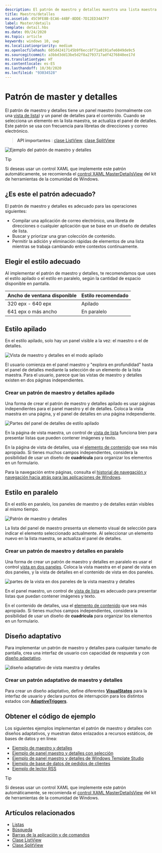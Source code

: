 ```yaml
---
description: El patrón de maestro y detalles muestra una lista maestra y los detalles del elemento seleccionado actual. Este patrón se usa con frecuencia para listas de contactos o libretas de direcciones y correo electrónico.
title: Maestro/detalles
ms.assetid: 45C9FE8B-ECA6-44BF-8DDE-7D12ED34A7F7
label: Master/details
template: detail.hbs
ms.date: 09/24/2020
ms.topic: article
keywords: windows 10, uwp
ms.localizationpriority: medium
ms.openlocfilehash: 605d42417145b9f6ecc8f71a0191afe6049de9c5
ms.sourcegitcommit: a3bbd3dd13be5d2f8a2793717adf4276840ee17d
ms.translationtype: HT
ms.contentlocale: es-ES
ms.lasthandoff: 10/30/2020
ms.locfileid: "93034528"
---
```

# <a name="masterdetails-pattern"></a>Patrón de master y detalles

 

El patrón de maestro y detalles tiene un panel maestro (normalmente con una [vista de lista](lists.md)) y un panel de detalles para el contenido. Cuando se selecciona un elemento en la lista maestra, se actualiza el panel de detalles. Este patrón se usa con frecuencia para libretas de direcciones y correo electrónico.

> **API importantes** : [clase ListView](/uwp/api/Windows.UI.Xaml.Controls.ListView), [clase SplitView](/uwp/api/windows.ui.xaml.controls.splitview)

![Ejemplo del patrón de maestro y detalles](images/HIGSecOne_MasterDetail.png)

> [!TIP]
> Si deseas usar un control XAML que implemente este patrón automáticamente, se recomienda el [control XAML MasterDetailsView](/windows/communitytoolkit/controls/masterdetailsview) del kit de herramientas de la comunidad de Windows.

## <a name="is-this-the-right-pattern"></a>¿Es este el patrón adecuado?

El patrón de maestro y detalles es adecuado para las operaciones siguientes:

-   Compilar una aplicación de correo electrónico, una libreta de direcciones o cualquier aplicación que se base en un diseño de detalles de lista.
-   Buscar y priorizar una gran colección de contenido.
-   Permitir la adición y eliminación rápidas de elementos de una lista mientras se trabaja cambiando entre contextos continuamente.

## <a name="choose-the-right-style"></a>Elegir el estilo adecuado

Al implementar el patrón de maestro y detalles, te recomendamos que uses el estilo apilado o el estilo en paralelo, según la cantidad de espacio disponible en pantalla.

| Ancho de ventana disponible | Estilo recomendado |
|------------------------|-------------------|
| 320 epx - 640 epx        | Apilado           |
| 641 epx o más ancho       | En paralelo      |

 
## <a name="stacked-style"></a>Estilo apilado

En el estilo apilado, solo hay un panel visible a la vez: el maestro o el de detalles.

![Vista de maestro y detalles en el modo apilado](images/patterns-md-stacked.png)

El usuario comienza en el panel maestro y "explora en profundidad" hasta el panel de detalles mediante la selección de un elemento de la lista maestra. Para el usuario, parece que las vistas de maestro y detalles existen en dos páginas independientes.

### <a name="create-a-stacked-masterdetails-pattern"></a>Crear un patrón de maestro y detalles apilado

Una forma de crear el patrón de maestro y detalles apilado es usar páginas independientes para el panel maestro y el de detalles. Coloca la vista maestra en una página, y el panel de detalles en una página independiente.

![Partes del panel de detalles de estilo apilado](images/patterns-md-stacked-parts.png)

En la página de vista maestra, un control de [vista de lista](lists.md) funciona bien para presentar listas que pueden contener imágenes y texto. 

En la página de vista de detalles, usa el [elemento de contenido](../layout/layout-panels.md) que sea más apropiado. Si tienes muchos campos independientes, considera la posibilidad de usar un diseño de **cuadrícula** para organizar los elementos en un formulario.

Para la navegación entre páginas, consulta el [historial de navegación y navegación hacia atrás para las aplicaciones de Windows](../basics/navigation-history-and-backwards-navigation.md).

## <a name="side-by-side-style"></a>Estilo en paralelo

En el estilo en paralelo, los paneles de maestro y de detalles están visibles al mismo tiempo.

![Patrón de maestro y detalles](images/patterns-masterdetail-400x227.png)

La lista del panel de maestro presenta un elemento visual de selección para indicar el elemento seleccionado actualmente. Al seleccionar un elemento nuevo en la lista maestra, se actualiza el panel de detalles.

### <a name="create-a-side-by-side-masterdetails-pattern"></a>Crear un patrón de maestro y detalles en paralelo

Una forma de crear un patrón de maestro y detalles en paralelo es usar el control [vista en dos paneles](split-view.md). Coloca la vista maestra en el panel de vista en dos paneles, y la vista de detalles en el contenido de vista en dos paneles.

![partes de la vista en dos paneles de la vista maestra y detalles](images/patterns_md_splitview_parts.png)

En el panel maestro, un control de [vista de lista](lists.md) es adecuado para presentar listas que puedan contener imágenes y texto.

En el contenido de detalles, usa el [elemento de contenido](../layout/layout-panels.md) que sea más apropiado. Si tienes muchos campos independientes, considera la posibilidad de usar un diseño de **cuadrícula** para organizar los elementos en un formulario.

## <a name="adaptive-layout"></a>Diseño adaptativo

Para implementar un patrón de maestro y detalles para cualquier tamaño de pantalla, crea una interfaz de usuario con capacidad de respuesta y con [diseño adaptativo](../layout/layouts-with-xaml.md).

![diseño adaptativo de vista maestra y detalles](images/patterns_masterdetail.png)

### <a name="create-an-adaptive-masterdetails-pattern"></a>Crear un patrón adaptativo de maestro y detalles
Para crear un diseño adaptativo, define diferentes [**VisualStates**](/uwp/api/windows.ui.xaml.visualstate) para la interfaz de usuario y declara puntos de interrupción para los distintos estados con [**AdaptiveTriggers**](/uwp/api/Windows.UI.Xaml.AdaptiveTrigger).

## <a name="get-the-sample-code"></a>Obtener el código de ejemplo

Los siguientes ejemplos implementan el patrón de maestro y detalles con diseños adaptativos, y muestran datos enlazados a recursos estáticos, de bases de datos y en línea: 
- [Ejemplo de maestro y detalles](https://github.com/Microsoft/Windows-universal-samples/tree/master/Samples/XamlMasterDetail) 
- [Ejemplo de panel maestro y detalles con selección](https://github.com/Microsoft/Windows-universal-samples/tree/master/Samples/XamlListView)
- [Ejemplo de panel maestro y detalles de Windows Template Studio](https://github.com/Microsoft/WindowsTemplateStudio/tree/master/templates/Uwp/Pages/MasterDetail)
- [Ejemplo de base de datos de pedidos de clientes](https://github.com/Microsoft/Windows-appsample-customers-orders-database)
- [Ejemplo de lector RSS](https://github.com/Microsoft/Windows-appsample-rssreader)

> [!TIP]
> Si deseas usar un control XAML que implemente este patrón automáticamente, se recomienda el [control XAML MasterDetailsView](/windows/communitytoolkit/controls/masterdetailsview) del kit de herramientas de la comunidad de Windows.

## <a name="related-articles"></a>Artículos relacionados

- [Listas](lists.md)
- [Búsqueda](search.md)
- [Barras de la aplicación y de comandos](app-bars.md)
- [Clase ListView](/uwp/api/Windows.UI.Xaml.Controls.ListView)
- [Clase SplitView](/uwp/api/windows.ui.xaml.controls.splitview)
